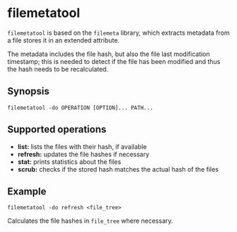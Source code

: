 # filemetatool
`filemetatool` is based on the `filemeta` library, which extracts metadata from a file stores it in an extended attribute.

The metadata includes the file hash, but also the file last modification timestamp; this is needed to detect if the file has been modified and thus the hash needs to be recalculated.

## Synopsis
`filemetatool -do OPERATION [OPTION]... PATH...`

## Supported operations
- **list:** lists the files with their hash, if available
- **refresh:** updates the file hashes if necessary
- **stat:** prints statistics about the files
- **scrub:** checks if the stored hash matches the actual hash of the files

## Example
```
filemetatool -do refresh <file_tree>
```
Calculates the file hashes in `file_tree` where necessary.
